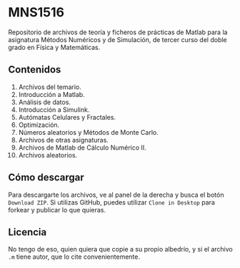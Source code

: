 # MNS1516
Repositorio de archivos de teoría y ficheros de prácticas de Matlab para la asignatura Métodos Numéricos y de Simulación, de tercer curso del doble grado en Física y Matemáticas.

## Contenidos

1. Archivos del temario.
  0. Introducción a Matlab.
  1. Análisis de datos.
  2. Introducción a Simulink.
  3. Autómatas Celulares y Fractales.
  4. Optimización.
  5. Números aleatorios y Métodos de Monte Carlo.
2. Archivos de otras asignaturas.
  1. Archivos de Matlab de Cálculo Numérico II.
3. Archivos aleatorios.

## Cómo descargar

Para descargarte los archivos, ve al panel de la derecha y busca el botón `Download ZIP`. Si utilizas GitHub, puedes utilizar `Clone in Desktop` para forkear y publicar lo que quieras.

## Licencia

No tengo de eso, quien quiera que copie a su propio albedrío, y si el archivo `.m` tiene autor, que lo cite convenientemente. 
